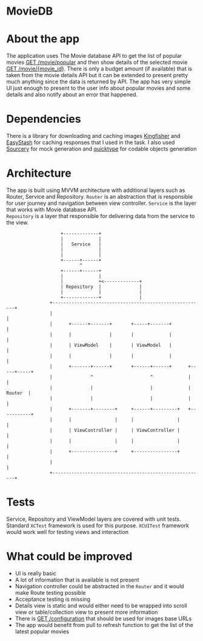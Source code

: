 # MovieDB
# About the app

The application uses The Movie database API to get the list of popular movies [GET /movie/popular](https://developers.themoviedb.org/3/movies/get-popular-movies) and then show details of the selected movie [GET
/movie/{movie_id}](https://developers.themoviedb.org/3/movies/get-movie-details). There is only a budget amount (if available) that is taken from the movie details API but it can be extended to present pretty much anything since the data is returned by API. The app has very simple UI just enough to present to the user info about popular movies and some details and also notify about an error that happened.

# Dependencies

There is a library for downloading and caching images [Kingfisher](https://github.com/onevcat/Kingfisher) and [EasyStash](https://github.com/onmyway133/EasyStash) for caching responses that I used in the task. I also used [Sourcery](https://github.com/krzysztofzablocki/Sourcery) for mock generation and [quicktype](https://app.quicktype.io/) for codable objects generation

# Architecture

The app is built using MVVM architecture with additional layers such as Router, Service and Repository. 
`Router` is an abstraction that is responsible for user journey and navigation between view controller.
`Service` is the layer that works with Movie database API.  
`Repository` is a layer that responsible for delivering data from the service to the view.

                        +-------------+
                        |             |
                        |   Service   |
                        |             |
                        |             |
                        +------+------+
                               ^
                        +------+------+
                        |             |
                        |             +<-------------+
                        | Repository  |              |
                        |             |              |
                        +-------------+              |
                    +--------------------------------------------------------+
                    |                                                        |
                    |      +------+-------+       +-----+-------+            |
                    |      |              |       |             |            |
                    |      | ViewModel    |       | ViewModel   |            |
                    |      |              |       |             |            |
                    |      +-------+------+       +------+------+      +-----+-----+
                    |              ^                     ^             |           |
                    |              |                     |             |   Router  |
                    |              |                     |             |           |
                    |      +-------+--------+     +------+---------+   +-----------+
                    |      |                |     |                |         |
                    |      | ViewController |     | ViewController |         |
                    |      |                |     |                |         |
                    |      +----------------+     +----------------+         |
                    |                                                        |
                    +--------------------------------------------------------+

# Tests

Service, Repository and ViewModel layers are covered with unit tests. Standard `XCTest` framework is used for this purpose. `XCUITest` framework would work well for testing views and interaction

# What could be improved

- UI is really basic 
- A lot of information that is available is not present
- Navigation controller could be abstracted in the `Router` and it would make Route testing possible 
- Acceptance testing is missing
- Details view is static and would either need to be wrapped into scroll view or table/collection view to present more information
- There is [GET /configuration](https://developers.themoviedb.org/3/configuration/get-api-configuration) that should be used for images base URLs
- The app would benefit from pull to refresh function to get the list of the latest popular movies
